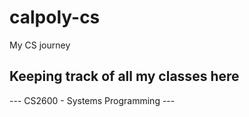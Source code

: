 # calpoly-cs
My CS journey

## Keeping track of all my classes here
--- CS2600 - Systems Programming ---
